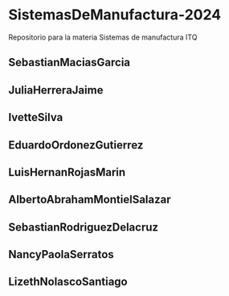 # SistemasDeManufactura-2024
Repositorio para la materia Sistemas de manufactura ITQ

## SebastianMaciasGarcia
## JuliaHerreraJaime
## IvetteSilva
## EduardoOrdonezGutierrez
## LuisHernanRojasMarin
## AlbertoAbrahamMontielSalazar
## SebastianRodriguezDelacruz
## NancyPaolaSerratos
## LizethNolascoSantiago 
